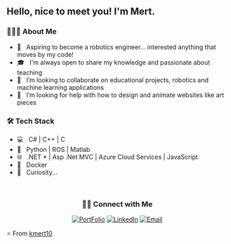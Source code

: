 <h2> Hello, nice to meet you! I'm Mert.</h2>

<h3> 👨🏻‍💻 About Me </h3>

- 🤖 &nbsp; Aspiring to become a robotics engineer... interested anything that moves by my code!
- 🎓 &nbsp; I'm always open to share my knowledge and passionate about teaching
- 👯 &nbsp; I’m looking to collaborate on educational projects, robotics and machine learning applications
- 🎨 &nbsp; I’m looking for help with how to design and animate websites like art pieces

<h3>🛠 Tech Stack</h3>

- 💻 &nbsp; C# | C++ | C
- 🧪 &nbsp; Python | ROS | Matlab 
- 🌐 &nbsp; .NET * | Asp .Net MVC | Azure Cloud Services | JavaScript
- 🔧 &nbsp; Docker
- 👀 &nbsp; Curiosity...

<br/>
<h3 align="center"> 🤝🏻 Connect with Me </h3>

<p align="center">
<a href="https://kmert10.github.io/"><img alt="PortFolio" src="https://img.shields.io/badge/Portfolio-kmert10.github.io (Under Development)-blue?style=flat-square&logo=google-chrome"></a>
<a href="https://www.linkedin.com/in/mertkarakas/"><img alt="LinkedIn" src="https://img.shields.io/badge/mertkarakas-linkedIn-brightgreen?style=flat-square&logo=linkedin"></a>
<a href="mailto:mertmkarakas@gmail.com"><img alt="Email" src="https://img.shields.io/badge/Email-mertmkarakas@gmail.com-blue?style=flat-square&logo=gmail"></a>
</p>

⭐️ From [kmert10](https://github.com/kmert10)
 

<!--
**kmert10/kmert10** is a ✨ _special_ ✨ repository because its `README.md` (this file) appears on your GitHub profile.

Here are some ideas to get you started:

- 🔭 I’m currently working on ...
- 🌱 I’m currently learning ...
- 👯 I’m looking to collaborate on ...
- 🤔 I’m looking for help with ...
- 💬 Ask me about ...
- 📫 How to reach me: ...
- 😄 Pronouns: ...
- ⚡ Fun fact: ...
-->
